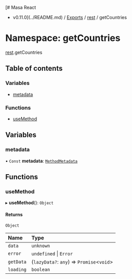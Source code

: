 [# Masa React
 - v0.11.0](../README.md) / [Exports](../modules.md) / [rest](rest.md) / getCountries

# Namespace: getCountries

[rest](rest.md).getCountries

## Table of contents

### Variables

- [metadata](rest.getCountries.md#metadata)

### Functions

- [useMethod](rest.getCountries.md#usemethod)

## Variables

### metadata

• `Const` **metadata**: [`MethodMetadata`](../interfaces/rest.MethodMetadata.md)

## Functions

### useMethod

▸ **useMethod**(): `Object`

#### Returns

`Object`

| Name | Type |
| :------ | :------ |
| `data` | `unknown` |
| `error` | `undefined` \| `Error` |
| `getData` | (`lazyData?`: `any`) => `Promise`<`void`\> |
| `loading` | `boolean` |
